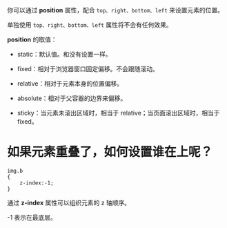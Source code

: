 你可以通过 **position** 属性，配合 `top、right、bottom、left` 来设置元素的位置。

单独使用 `top、right、bottom、left` 属性将不会有任何效果。

**position** 的取值：

- static：默认值。和没有设置一样。

- fixed：相对于浏览器窗口固定偏移。不会跟随滚动。

- relative：相对于元素本身的位置偏移。

- absolute：相对于父容器的边界来偏移。

- sticky：当元素未滚出区域时，相当于 relative；当页面滚出区域时，相当于 fixed。


# 如果元素重叠了，如何设置谁在上呢？

```
img.b
{
    z-index:-1;
}
```

通过 **z-index** 属性可以组织元素的 z 轴顺序。

-1 表示在最底层。